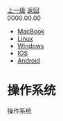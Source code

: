<div class="extend-header">
    <div class="info">
        <div class="record">
            <a class="back" href="./">上一级</a>
            <a class="back" href="./">返回</a>
        </div>        
        <div class="mini">
            <span>0000.00.00</span>
        </div>
    </div>
    <div class="content"><div class="custom-block children"><ul><li><a href="/system/mac">MacBook</a></li><li><a href="/system/linux">Linux</a></li><li><a href="/system/windows">Windows</a></li><li><a href="/system/ios">IOS</a></li><li><a href="/system/android">Android</a></li></ul></div></div>
</div>
<div class="content-header">
<h1>操作系统</h1>
</div>

操作系统
